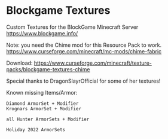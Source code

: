 # Blockgame Textures

 Custom Textures for the BlockGame Minecraft Server
 https://www.blockgame.info/
 
 Note: you need the Chime mod for this Resource Pack to work.
 https://www.curseforge.com/minecraft/mc-mods/chime-fabric

Download:
https://www.curseforge.com/minecraft/texture-packs/blockgame-textures-chime

Special thanks to DragonSlayrOfficial for some of her textures!

Known missing Items/Armor:

	Diamond ArmorSet + Modifier
	Krognars ArmorSet + Modifier
	
	all Hunter ArmorSets + Modifier
	
	Holiday 2022 ArmorSets
